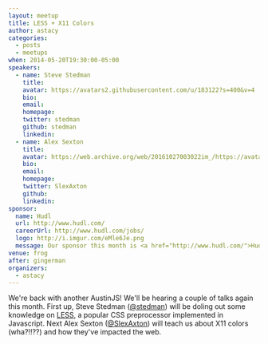 ```yaml
---
layout: meetup
title: LESS + X11 Colors
author: astacy
categories:
  - posts
  - meetups
when: 2014-05-20T19:30:00-05:00
speakers:
  - name: Steve Stedman
    title:
    avatar: https://avatars2.githubusercontent.com/u/183122?s=400&v=4
    bio:
    email:
    homepage:
    twitter: stedman
    github: stedman
    linkedin:
  - name: Alex Sexton
    title:
    avatar: https://web.archive.org/web/20161027003022im_/https://avatars1.githubusercontent.com/u/96554?v=3&s=400
    bio:
    email:
    homepage:
    twitter: SlexAxton
    github:
    linkedin:
sponsor:
  name: Hudl
  url: http://www.hudl.com/
  careerUrl: http://www.hudl.com/jobs/
  logo: http://i.imgur.com/eMle6Je.png
  message: Our sponsor this month is <a href="http://www.hudl.com/">Hudl</a>. Come tell them thanks for buying the pizza and drinks, and if you happen to be looking for a job, let them know in person or checkout their <a href="http://www.hudl.com/jobs/">open positions</a>!
venue: frog
after: gingerman
organizers:
  - astacy
---
```


We're back with another AustinJS! We'll be hearing a couple of talks again this month. First up, Steve Stedman ([@stedman][1]) will be doling out some knowledge on [LESS][2], a popular CSS preprocessor implemented in Javascript. Next Alex Sexton ([@SlexAxton][3]) will teach us about X11 colors (wha?!!??) and how they've impacted the web.

[1]: https://twitter.com/stedman
[2]: http://lesscss.org
[3]: https://twitter.com/slexaxton
